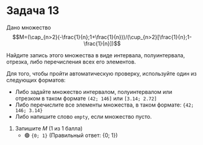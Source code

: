 # Задача 13

Дано множество $$M=(\cap_{n>2}(-\frac{1}{n};1+\frac{1}{n}))/(\cup_{n>2}[\frac{1}{n};1-\frac{1}{n}])$$

Найдите запись этого множества в виде интервала, полуинтервала, отрезка, либо перечисления всех его элементов.

Для того, чтобы пройти автоматическую проверку, используйте один из следующих форматов:
- Либо задайте множество интервалом, полуинтервалом или отрезком в таком формате `(42; 146]` или `[3.14; 2.72]`
- Либо перечислите все элементы множества, в таком формате: `{42; 146; 3.14}`
- Либо напишите слово `empty`, если множество пусто.

1. Запишите *M* (1 из 1 балла)
   * 🟢 `{0; 1}` (Правильный ответ: {0; 1})
